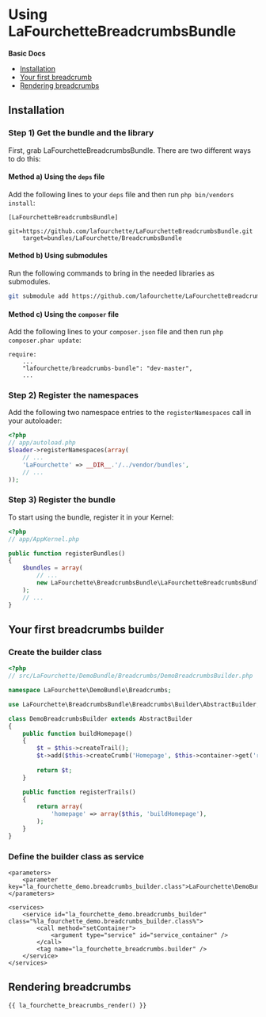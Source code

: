 Using LaFourchetteBreadcrumbsBundle
===================

**Basic Docs**

* [Installation](#installation)
* [Your first breadcrumb](#first-builder)
* [Rendering breadcrumbs](#rendering-breadcrumbs)

<a name="installation"></a>

## Installation

### Step 1) Get the bundle and the library

First, grab LaFourchetteBreadcrumbsBundle. There are two different ways
to do this:

#### Method a) Using the `deps` file

Add the following lines to your  `deps` file and then run `php bin/vendors
install`:

```
[LaFourchetteBreadcrumbsBundle]
    git=https://github.com/lafourchette/LaFourchetteBreadcrumbsBundle.git
    target=bundles/LaFourchette/BreadcrumbsBundle
```

#### Method b) Using submodules

Run the following commands to bring in the needed libraries as submodules.

```bash
git submodule add https://github.com/lafourchette/LaFourchetteBreadcrumbsBundle.git vendor/bundles/LaFourchette/BreadcrumbsBundle
```

#### Method c) Using the `composer` file

Add the following lines to your  `composer.json` file and then run `php composer.phar
update`:

```
require:
    ...
    "lafourchette/breadcrumbs-bundle": "dev-master",
    ...
```


### Step 2) Register the namespaces

Add the following two namespace entries to the `registerNamespaces` call
in your autoloader:

``` php
<?php
// app/autoload.php
$loader->registerNamespaces(array(
    // ...
    'LaFourchette' => __DIR__.'/../vendor/bundles',
    // ...
));
```

### Step 3) Register the bundle

To start using the bundle, register it in your Kernel:

``` php
<?php
// app/AppKernel.php

public function registerBundles()
{
    $bundles = array(
        // ...
        new LaFourchette\BreadcrumbsBundle\LaFourchetteBreadcrumbsBundle(),
    );
    // ...
}
```


<a name="first-builder"></a>

## Your first breadcrumbs builder

### Create the builder class

```php
<?php
// src/LaFourchette/DemoBundle/Breadcrumbs/DemoBreadcrumbsBuilder.php

namespace LaFourchette\DemoBundle\Breadcrumbs;

use LaFourchette\BreadcrumbsBundle\Breadcrumbs\Builder\AbstractBuilder;

class DemoBreadcrumbsBuilder extends AbstractBuilder
{
    public function buildHomepage()
    {
        $t = $this->createTrail();
        $t->add($this->createCrumb('Homepage', $this->container->get('router')->generate('homepage')));
        
        return $t;
    }

    public function registerTrails()
    {
        return array(
            'homepage' => array($this, 'buildHomepage'),
        );
    }
}

```

### Define the builder class as service

    <parameters>
        <parameter key="la_fourchette_demo.breadcrumbs_builder.class">LaFourchette\DemoBundle\Breadcrumbs\DemoBreadcrumbsBuilder</parameter>
    </parameters>

    <services>
        <service id="la_fourchette_demo.breadcrumbs_builder" class="%la_fourchette_demo.breadcrumbs_builder.class%">
            <call method="setContainer">
                <argument type="service" id="service_container" />
            </call>
            <tag name="la_fourchette_breadcrumbs.builder" />
        </service>
    </services>

<a name="rendering-breadcrumbs"></a>

## Rendering breadcrumbs

    {{ la_fourchette_breacrumbs_render() }}